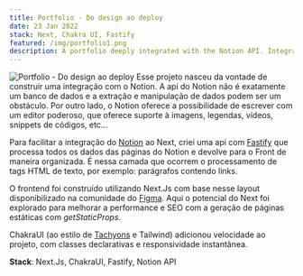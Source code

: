 ```yaml
---
title: Portfolio - Do design ao deploy
date: 23 Jan 2022
stack: Next, Chakra UI, Fastify
featured: /img/portfolio1.png
description: A portfolio deeply integrated with the Notion API. Integration with notion makes it easy to manage and create new content.
---
```


![Portfolio - Do design ao deploy](/img/portfolio1.png)
Esse projeto nasceu da vontade de construir uma integração com o Notion. A api do Notion não é exatamente um banco de dados e a extração e manipulação de dados podem ser um obstáculo. Por outro lado, o Notion oferece a possibilidade de escrever com um editor poderoso, que oferece suporte à imagens, legendas, vídeos, snippets de códigos, etc...

Para facilitar a integração do [Notion](http://notion.so/) ao Next, criei uma api com [Fastify](https://www.fastify.io/) que processa todos os dados das páginas do Notion e devolve para o Front de maneira organizada. É nessa camada que ocorrem o processamento de tags HTML de texto, por exemplo: parágrafos contendo links.

O frontend foi construído utilizando Next.Js com base nesse layout disponibilizado na comunidade do [Figma](https://www.figma.com/community/file/882879599442878081). Aqui o potencial do Next foi explorado para melhorar a performance e SEO com a geração de páginas estáticas com *getStaticProps*.

ChakraUI (ao estilo de [Tachyons](https://tachyons.io/) e Tailwind) adicionou velocidade ao projeto, com classes declarativas e responsividade instantânea.

**Stack**: Next.Js, ChakraUI, Fastify, Notion API